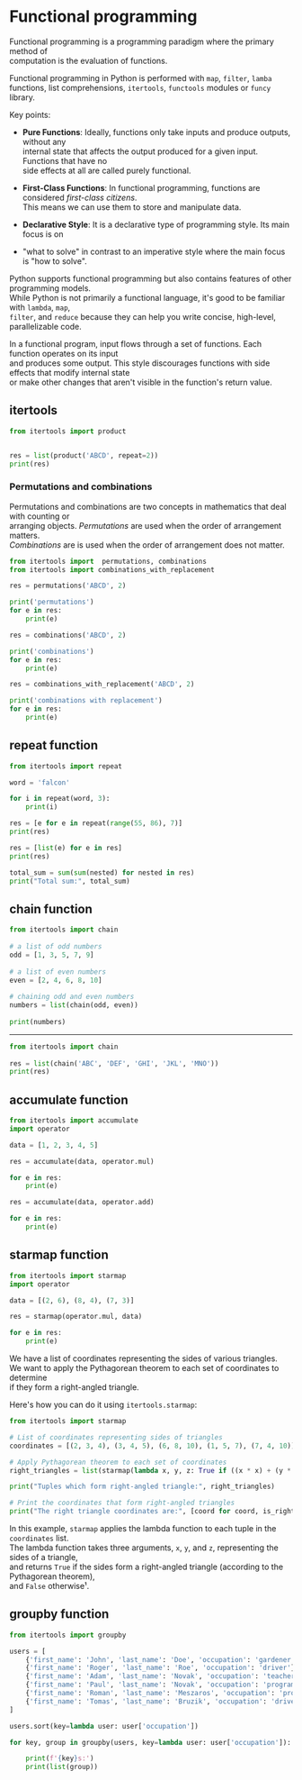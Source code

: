# Functional programming


Functional programming is a programming paradigm where the primary method of  
computation is the evaluation of functions. 

Functional programming in Python is performed with `map`, `filter`, `lamba` functions, 
list comprehensions, `itertools`, `functools` modules or `funcy` library.  


Key points:

- **Pure Functions**: Ideally, functions only take inputs and produce outputs, without any  
  internal state that affects the output produced for a given input. Functions that have no  
  side effects at all are called purely functional.  

- **First-Class Functions**: In functional programming, functions are considered *first-class citizens*.  
  This means we can use them to store and manipulate data.  

- **Declarative Style**: It is a declarative type of programming style. Its main focus is on
- "what to solve" in contrast to an imperative style where the main focus is "how to solve".  

Python supports functional programming but also contains features of other programming models.  
While Python is not primarily a functional language, it's good to be familiar with `lambda`, `map`,  
`filter`, and `reduce` because they can help you write concise, high-level, parallelizable code.   

In a functional program, input flows through a set of functions. Each function operates on its input   
and produces some output. This style discourages functions with side effects that modify internal state  
or make other changes  that aren't visible in the function's return value.    


## itertools 

```python
from itertools import product


res = list(product('ABCD', repeat=2))
print(res)
```

### Permutations and combinations

Permutations and combinations are two concepts in mathematics that deal with counting or   
arranging objects. *Permutations* are  used when the order of arrangement matters.   
*Combinations* are is used when the order of arrangement does not matter.   

```python
from itertools import  permutations, combinations
from itertools import combinations_with_replacement

res = permutations('ABCD', 2)

print('permutations')
for e in res:
    print(e)

res = combinations('ABCD', 2)

print('combinations')
for e in res:
    print(e)

res = combinations_with_replacement('ABCD', 2)

print('combinations with replacement')
for e in res:
    print(e)
```

## repeat function

```python
from itertools import repeat

word = 'falcon'

for i in repeat(word, 3):
    print(i)

res = [e for e in repeat(range(55, 86), 7)]
print(res)

res = [list(e) for e in res]
print(res)

total_sum = sum(sum(nested) for nested in res)
print("Total sum:", total_sum)
```

## chain function

```python
from itertools import chain
 
# a list of odd numbers
odd = [1, 3, 5, 7, 9]
 
# a list of even numbers
even = [2, 4, 6, 8, 10]
 
# chaining odd and even numbers
numbers = list(chain(odd, even))
 
print(numbers)
```

---

```python
from itertools import chain
 
res = list(chain('ABC', 'DEF', 'GHI', 'JKL', 'MNO'))
print(res)
```

## accumulate function

```python
from itertools import accumulate
import operator

data = [1, 2, 3, 4, 5]

res = accumulate(data, operator.mul)

for e in res:
    print(e)

res = accumulate(data, operator.add)

for e in res:
    print(e)
```

## starmap function

```python
from itertools import starmap
import operator

data = [(2, 6), (8, 4), (7, 3)]

res = starmap(operator.mul, data)

for e in res:
    print(e)
```

We have a list of coordinates representing the sides of various triangles.  
We want to apply the Pythagorean theorem to each set of coordinates to determine  
if they form a right-angled triangle.  

Here's how you can do it using `itertools.starmap`:

```python
from itertools import starmap

# List of coordinates representing sides of triangles
coordinates = [(2, 3, 4), (3, 4, 5), (6, 8, 10), (1, 5, 7), (7, 4, 10)]

# Apply Pythagorean theorem to each set of coordinates
right_triangles = list(starmap(lambda x, y, z: True if ((x * x) + (y * y)) == (z * z) else False, coordinates))

print("Tuples which form right-angled triangle:", right_triangles)

# Print the coordinates that form right-angled triangles
print("The right triangle coordinates are:", [coord for coord, is_right in zip(coordinates, right_triangles) if is_right])
```

In this example, `starmap` applies the lambda function to each tuple in the `coordinates` list.  
The lambda function takes three arguments, `x`, `y`, and `z`, representing the sides of a triangle,  
and returns `True` if the sides form a right-angled triangle (according to the Pythagorean theorem),  
and `False` otherwise¹.


## groupby function

```python
from itertools import groupby

users = [
    {'first_name': 'John', 'last_name': 'Doe', 'occupation': 'gardener'},
    {'first_name': 'Roger', 'last_name': 'Roe', 'occupation': 'driver'},
    {'first_name': 'Adam', 'last_name': 'Novak', 'occupation': 'teacher'},
    {'first_name': 'Paul', 'last_name': 'Novak', 'occupation': 'programmer'},
    {'first_name': 'Roman', 'last_name': 'Meszaros', 'occupation': 'programmer'},
    {'first_name': 'Tomas', 'last_name': 'Bruzik', 'occupation': 'driver'},
]

users.sort(key=lambda user: user['occupation'])

for key, group in groupby(users, key=lambda user: user['occupation']):

    print(f'{key}s:')
    print(list(group))
```

